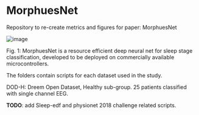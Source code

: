 # MorphuesNet
Repository to re-create metrics and figures for paper: MorphuesNet

![image](https://github.com/ali77sina/MorphuesNet/assets/54308350/753b457c-9b94-417d-9206-8a641a428b40)

Fig. 1: MorphuesNet is a resource efficient deep neural net for sleep stage classification, developed to be deployed on commercially available microcontrollers.

The folders contain scripts for each dataset used in the study. 


DOD-H: Dreem Open Dataset, Healthy sub-group. 25 patients classified with single channel EEG. 

**TODO**: add Sleep-edf and physionet 2018 challenge related scripts.
